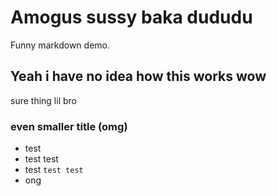 # Amogus sussy baka dududu
Funny markdown demo.
## Yeah i have no idea how this works wow
sure thing lil bro
### even smaller title (omg)
* test
* test test
* test `test test`
* ong
